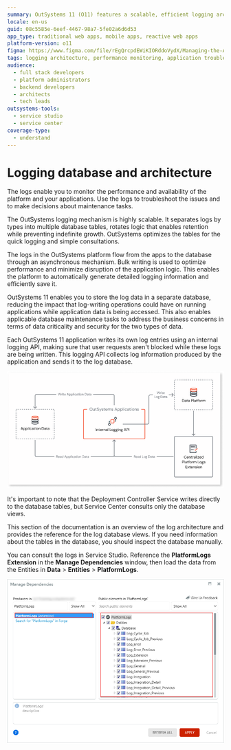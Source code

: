 ```yaml
---
summary: OutSystems 11 (O11) features a scalable, efficient logging architecture that enhances application performance and security.
locale: en-us
guid: 08c5585e-6eef-4467-98a7-5fe02a6d6d53
app_type: traditional web apps, mobile apps, reactive web apps
platform-version: o11
figma: https://www.figma.com/file/rEgQrcpdEWiKIORddoVydX/Managing-the-Applications-Lifecycle?type=design&node-id=267%3A136&mode=design&t=rzWSTBJIapfhmERp-1
tags: logging architecture, performance monitoring, application troubleshooting, database optimization, security
audience:
  - full stack developers
  - platform administrators
  - backend developers
  - architects
  - tech leads
outsystems-tools:
  - service studio
  - service center
coverage-type:
  - understand
---
```


# Logging database and architecture

The logs enable you to monitor the performance and availability of the platform and your applications. Use the logs to troubleshoot the issues and to make decisions about maintenance tasks.

The OutSystems logging mechanism is highly scalable. It separates logs by types into multiple database tables, rotates logic that enables retention while preventing indefinite growth. OutSystems optimizes the tables for the quick logging and simple consultations.

The logs in the OutSystems platform flow from the apps to the database through an asynchronous mechanism. Bulk writing is used to optimize performance and minimize disruption of the application logic. This enables the platform to automatically generate detailed logging information and efficiently save it.

OutSystems 11 enables you to store the log data in a separate database, reducing the impact that log-writing operations could have on running applications while application data is being accessed. This also enables applicable database maintenance tasks to address the business concerns in terms of data criticality and security for the two types of data.

Each OutSystems 11 application writes its own log entries using an internal logging API, making sure that user requests aren't blocked while these logs are being written. This logging API collects log information produced by the application and sends it to the log database.

![Diagram illustrating the logging architecture in OutSystems, showing the flow of logs from applications to the database](images/logs-architecture-overview-diag.png "Logging Overview Diagram")

It's important to note that the Deployment Controller Service writes directly to the database tables, but Service Center consults only the database views.

This section of the documentation is an overview of the log architecture and provides the reference for the log database views. If you need information about the tables in the database, you should inspect the database manually.

<div class="info" markdown="1">

You can consult the logs in Service Studio. Reference the **PlatformLogs Extension** in the **Manage Dependencies** window, then load the data from the Entities in **Data** > **Entities** > **PlatformLogs**.

![Screenshot showing how to access log entities in OutSystems Service Studio](images/log-entites-ss.png "Service Studio Log Entities")


</div>
